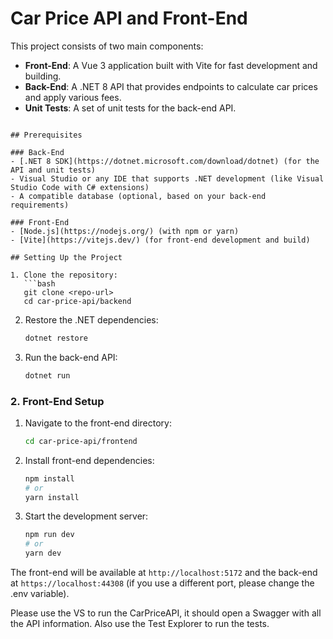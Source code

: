
# Car Price API and Front-End

This project consists of two main components:

- **Front-End**: A Vue 3 application built with Vite for fast development and building.
- **Back-End**: A .NET 8 API that provides endpoints to calculate car prices and apply various fees.
- **Unit Tests**: A set of unit tests for the back-end API.
```

## Prerequisites

### Back-End
- [.NET 8 SDK](https://dotnet.microsoft.com/download/dotnet) (for the API and unit tests)
- Visual Studio or any IDE that supports .NET development (like Visual Studio Code with C# extensions)
- A compatible database (optional, based on your back-end requirements)

### Front-End
- [Node.js](https://nodejs.org/) (with npm or yarn)
- [Vite](https://vitejs.dev/) (for front-end development and build)

## Setting Up the Project

1. Clone the repository:
   ```bash
   git clone <repo-url>
   cd car-price-api/backend
   ```

2. Restore the .NET dependencies:
   ```bash
   dotnet restore
   ```

3. Run the back-end API:
   ```bash
   dotnet run
   ```
### 2. Front-End Setup

1. Navigate to the front-end directory:
   ```bash
   cd car-price-api/frontend
   ```
2. Install front-end dependencies:
   ```bash
   npm install
   # or
   yarn install
   ```

3. Start the development server:
   ```bash
   npm run dev
   # or
   yarn dev
   ```

The front-end will be available at `http://localhost:5172` and the back-end at `https://localhost:44308` (if you use a different port, please change the .env variable).

Please use the VS to run the CarPriceAPI, it should open a Swagger with all the API information. Also use the Test Explorer to run the tests.
